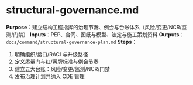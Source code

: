 # structural-governance.md

**Purpose**：建立结构工程指挥的治理节奏、例会与台账体系（风险/变更/NCR/监测/门禁）
**Inputs**：PEP、合同、图纸与模型、法定与施工策划资料
**Outputs**：`docs/command/structural-governance-plan.md`
**Steps**：

1. 明确组织/接口/RACI 与升级路径
2. 定义质量门与红/黄牌标准与例会节奏
3. 建立五大台账：风险/变更/监测/NCR/门禁
4. 发布治理计划并纳入 CDE 管理
